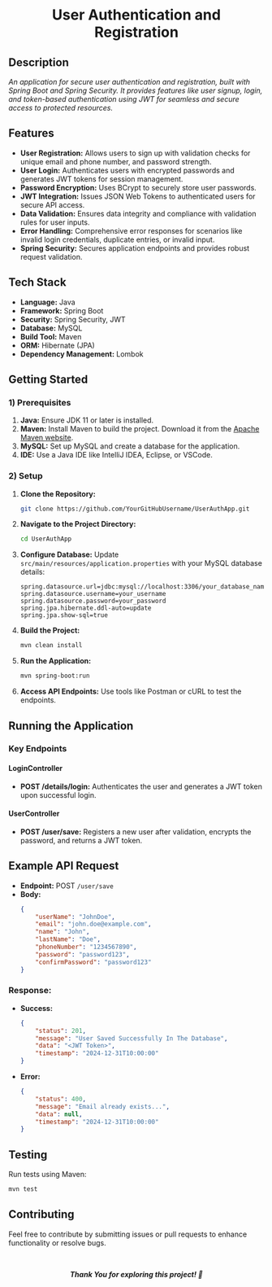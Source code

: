 # <div align="center">User Authentication and Registration </div>

## Description
*An application for secure user authentication and registration, built with Spring Boot and Spring Security. It provides features like user signup, login, and token-based authentication using JWT for seamless and secure access to protected resources.*

## Features
- **User Registration:** Allows users to sign up with validation checks for unique email and phone number, and password strength.
- **User Login:** Authenticates users with encrypted passwords and generates JWT tokens for session management.
- **Password Encryption:** Uses BCrypt to securely store user passwords.
- **JWT Integration:** Issues JSON Web Tokens to authenticated users for secure API access.
- **Data Validation:** Ensures data integrity and compliance with validation rules for user inputs.
- **Error Handling:** Comprehensive error responses for scenarios like invalid login credentials, duplicate entries, or invalid input.
- **Spring Security:** Secures application endpoints and provides robust request validation.

## Tech Stack
- **Language:** Java
- **Framework:** Spring Boot
- **Security:** Spring Security, JWT
- **Database:** MySQL
- **Build Tool:** Maven
- **ORM:** Hibernate (JPA)
- **Dependency Management:** Lombok

## Getting Started

### 1) Prerequisites
1. **Java:** Ensure JDK 11 or later is installed.
2. **Maven:** Install Maven to build the project. Download it from the [Apache Maven website](https://maven.apache.org/download.cgi).
3. **MySQL:** Set up MySQL and create a database for the application.
4. **IDE:** Use a Java IDE like IntelliJ IDEA, Eclipse, or VSCode.

### 2) Setup
1. **Clone the Repository:**
   ```bash
   git clone https://github.com/YourGitHubUsername/UserAuthApp.git
   ```
2. **Navigate to the Project Directory:**
   ```bash
   cd UserAuthApp
   ```
3. **Configure Database:**
   Update `src/main/resources/application.properties` with your MySQL database details:
   ```properties
   spring.datasource.url=jdbc:mysql://localhost:3306/your_database_name
   spring.datasource.username=your_username
   spring.datasource.password=your_password
   spring.jpa.hibernate.ddl-auto=update
   spring.jpa.show-sql=true
   ```
4. **Build the Project:**
   ```bash
   mvn clean install
   ```
5. **Run the Application:**
   ```bash
   mvn spring-boot:run
   ```
6. **Access API Endpoints:** Use tools like Postman or cURL to test the endpoints.

## Running the Application
### Key Endpoints
#### **LoginController**
- **POST /details/login:** Authenticates the user and generates a JWT token upon successful login.

#### **UserController**
- **POST /user/save:** Registers a new user after validation, encrypts the password, and returns a JWT token.

## Example API Request
- **Endpoint:** POST `/user/save`
- **Body:**
  ```json
  {
      "userName": "JohnDoe",
      "email": "john.doe@example.com",
      "name": "John",
      "lastName": "Doe",
      "phoneNumber": "1234567890",
      "password": "password123",
      "confirmPassword": "password123"
  }
  ```

### Response:
- **Success:**
  ```json
  {
      "status": 201,
      "message": "User Saved Successfully In The Database",
      "data": "<JWT Token>",
      "timestamp": "2024-12-31T10:00:00"
  }
  ```
- **Error:**
  ```json
  {
      "status": 400,
      "message": "Email already exists...",
      "data": null,
      "timestamp": "2024-12-31T10:00:00"
  }
  ```

## Testing
Run tests using Maven:
```bash
mvn test
```

## Contributing
Feel free to contribute by submitting issues or pull requests to enhance functionality or resolve bugs.

<br>
<div align="center">

***Thank You for exploring this project! 🙌***

</div>
